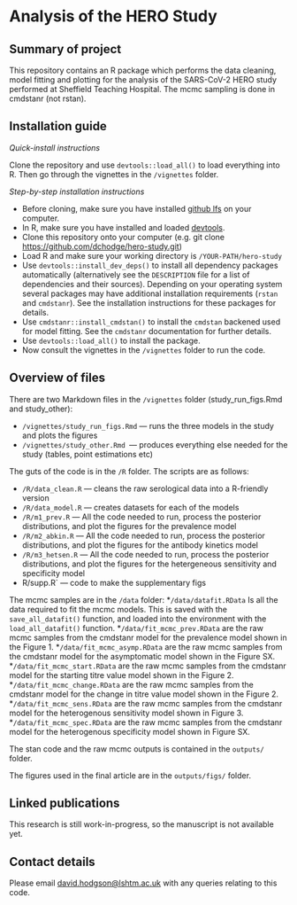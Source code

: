 # Analysis of the HERO Study

## Summary of project

This repository contains an R package which performs the data cleaning, model fitting and plotting for the analysis of the SARS-CoV-2 HERO study performed at Sheffield Teaching Hospital. The mcmc sampling is done in cmdstanr (not rstan).

## Installation guide

*Quick-install instructions*

Clone the repository and use `devtools::load_all()` to load everything into R. Then go through the vignettes in the `/vignettes` folder.

*Step-by-step installation instructions*

* Before cloning, make sure you have installed [github lfs](https://git-lfs.github.com/) on your computer.
* In R, make sure you have installed and loaded [devtools](https://devtools.r-lib.org/).
* Clone this repository onto your computer (e.g. git clone https://github.com/dchodge/hero-study.git)
* Load R and make sure your working directory is `/YOUR-PATH/hero-study`
* Use `devtools::install_dev_deps()` to install all dependency packages automatically (alternatively see the `DESCRIPTION` file for a list of dependencies and their sources). Depending on your operating system several packages may have additional installation requirements (`rstan` and `cmdstanr`). See the installation instructions for these packages for details.
* Use `cmdstanr::install_cmdstan()` to install the `cmdstan` backened used for model fitting. See the `cmdstanr` documentation for further details.
* Use `devtools::load_all()` to install the package.
* Now consult the vignettes in the `/vignettes` folder to run the code.

## Overview of files

There are two Markdown files in the `/vignettes` folder (study_run_figs.Rmd and study_other):
* `/vignettes/study_run_figs.Rmd` — runs the three models in the study and plots the figures
* `/vignettes/study_other.Rmd `— produces everything else needed for the study (tables, point estimations etc)

The guts of the code is in the `/R` folder. The scripts are as follows:
* `/R/data_clean.R` — cleans the raw serological data into a R-friendly version
* `/R/data_model.R` — creates datasets for each of the models
* `/R/m1_prev.R` — All the code needed to run, process the posterior distributions, and plot the figures for the prevalence model
* `/R/m2_abkin.R` — All the code needed to run, process the posterior distributions, and plot the figures for the antibody kinetics model
* `/R/m3_hetsen.R` — All the code needed to run, process the posterior distributions, and plot the figures for the hetergeneous sensitivity and specificity model
* R/supp.R` — code to make the supplementary figs

The mcmc samples are in the `/data` folder:
*`/data/datafit.RData` Is all the data required to fit the mcmc models. This is saved with the `save_all_datafit()` function, and loaded into the environment with the `load_all_datafit()` function.
*`/data/fit_mcmc_prev.RData` are the raw mcmc samples from the cmdstanr model for the prevalence model shown in the Figure 1.
 *`/data/fit_mcmc_asymp.RData` are the raw mcmc samples from the cmdstanr model for the asymptomatic model shown in the Figure SX. 
*`/data/fit_mcmc_start.RData` are the raw mcmc samples from the cmdstanr model for the starting titre value model shown in the Figure 2.
 *`/data/fit_mcmc_change.RData` are the raw mcmc samples from the cmdstanr model for the change in titre value model shown in the Figure 2.
*`/data/fit_mcmc_sens.RData` are the raw mcmc samples from the cmdstanr model for the heterogenous sensitivity model shown in Figure 3.
 *`/data/fit_mcmc_spec.RData` are the raw mcmc samples from the cmdstanr model for the heterogenous specificity model shown in Figure SX.

The stan code and the raw mcmc outputs is contained in the `outputs/` folder.

The figures used in the final article are in the `outputs/figs/` folder.

## Linked publications

This research is still work-in-progress, so the manuscript is not available yet.

## Contact details

 Please email david.hodgson@lshtm.ac.uk with any queries relating to this code.
